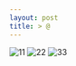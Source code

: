 ```yaml
---
layout: post
title: > @
---
```


<head>
<meta http-equiv="refresh" content="10">
</head>

![11](https://user-images.githubusercontent.com/82706829/115121964-704d1780-9ff0-11eb-9fe9-49df34a79897.jpg)
![22](https://user-images.githubusercontent.com/82706829/115121967-7216db00-9ff0-11eb-8eeb-d16124f86ad4.jpg)
![33](https://user-images.githubusercontent.com/82706829/115121968-73480800-9ff0-11eb-9e0d-6a409a799f55.jpg)
